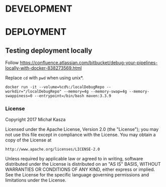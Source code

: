 # DEVELOPMENT

# DEPLOYMENT

## Testing deployment locally
Follow https://confluence.atlassian.com/bitbucket/debug-your-pipelines-locally-with-docker-838273569.html

Replace `cd` with `pwd` when using unix*.
```
docker run -it --volume=%cd%:/localDebugRepo --workdir="/localDebugRepo" --memory=4g --memory-swap=4g --memory-swappiness=0 --entrypoint=/bin/bash maven:3.3.9
```

### License
Copyright 2017 Michał Kasza

Licensed under the Apache License, Version 2.0 (the "License");
you may not use this file except in compliance with the License.
You may obtain a copy of the License at

    http://www.apache.org/licenses/LICENSE-2.0

Unless required by applicable law or agreed to in writing, software
distributed under the License is distributed on an "AS IS" BASIS,
WITHOUT WARRANTIES OR CONDITIONS OF ANY KIND, either express or implied.
See the License for the specific language governing permissions and
limitations under the License.
